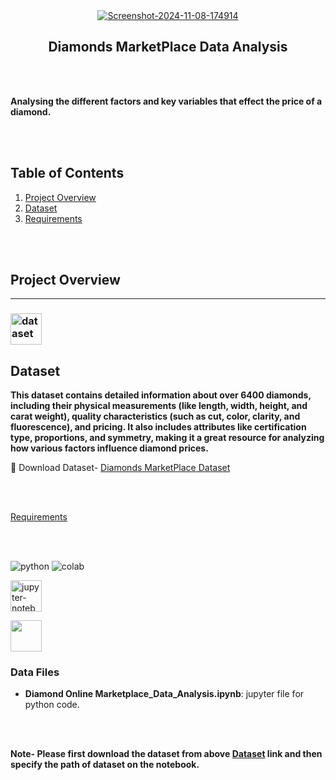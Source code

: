 
<div align="center">
<a href="https://ibb.co/bPHp8kW"><img src="https://docs.anitadiamonds.com/blogs/4-most-important-diamond-market-trends-changi-IIGYXW.jpg" alt="Screenshot-2024-11-08-174914" border="0"></a>

  ## Diamonds MarketPlace Data Analysis
</div> 

<br></br>

**Analysing the different factors and  key variables that effect the price of a diamond.**

<br> </br>


## **Table of Contents**
1. [Project Overview](#project-overview)
2. [Dataset](#dataset)
3. [Requirements](#requirements)

<br> </br>

## **Project Overview**
----

###  <a href="https://imgbb.com/"><img src="https://i.ibb.co/D9vKsxH/dataset.png" alt="dataset" border="0"  width="50"></a> 

## **Dataset**
**This dataset contains detailed information about over 6400 diamonds, including their physical measurements (like length, width, height, and carat weight), quality characteristics (such as cut, color, clarity, and fluorescence), and pricing. It also includes attributes like certification type, proportions, and symmetry, making it a great resource for analyzing how various factors influence diamond prices.**
 
🔗 Download Dataset- [Diamonds MarketPlace Dataset](https://www.kaggle.com/datasets/beridzeg45/diamonds-prices-prediction)



<br> </br>

[Requirements](#requirements)


<br> </br>


<div id="badges" align="start">

  <a >
    <img src="https://img.shields.io/badge/Python-3776AB?style=for-the-badge&logo=python&logoColor=white" alt="python"/>
  </a>


   <a >
    <img src="https://img.shields.io/badge/Colab-F9AB00?style=for-the-badge&logo=googlecolab&color=525252" alt="colab"/>

<a > <img src="https://i.ibb.co/YBkQdSs/jupyter-notebook.webp" alt="jupyter-notebook" border="0" width="50"/> </a>


  <a >          <img src="https://cdn.jsdelivr.net/gh/devicons/devicon@latest/icons/mysql/mysql-original.svg" width="50" /> </a>
          

</div>





### Data Files
- **Diamond Online Marketplace_Data_Analysis.ipynb**: jupyter file for python code.


 <br> </br>

**Note- Please first download the dataset from above [Dataset](#dataset) link and then specify the path of dataset on the notebook.**





